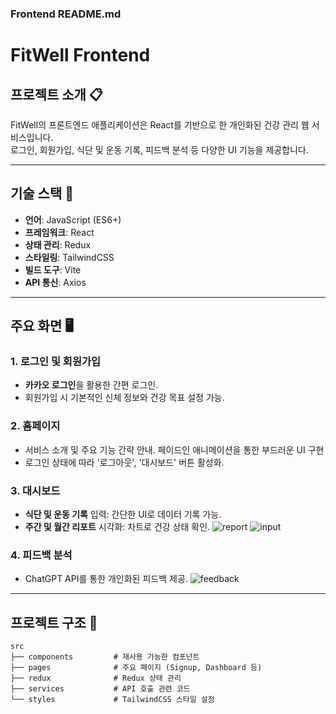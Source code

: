 ### **Frontend README.md**

# FitWell Frontend

## 프로젝트 소개 📋
FitWell의 프론트엔드 애플리케이션은 React를 기반으로 한 개인화된 건강 관리 웹 서비스입니다.  
로그인, 회원가입, 식단 및 운동 기록, 피드백 분석 등 다양한 UI 기능을 제공합니다.

---

## 기술 스택 🔧
- **언어**: JavaScript (ES6+)
- **프레임워크**: React
- **상태 관리**: Redux
- **스타일링**: TailwindCSS
- **빌드 도구**: Vite
- **API 통신**: Axios

---

## 주요 화면 🖥️
### 1. **로그인 및 회원가입**
- **카카오 로그인**을 활용한 간편 로그인.  
- 회원가입 시 기본적인 신체 정보와 건강 목표 설정 가능.

### 2. **홈페이지**
- 서비스 소개 및 주요 기능 간략 안내. 페이드인 애니메이션을 통한 부드러운 UI 구현  
- 로그인 상태에 따라 '로그아웃', '대시보드' 버튼 활성화.

### 3. **대시보드**
- **식단 및 운동 기록** 입력: 간단한 UI로 데이터 기록 가능.  
- **주간 및 월간 리포트** 시각화: 차트로 건강 상태 확인.
![report](https://github.com/user-attachments/assets/e7f5f041-4263-4a61-a674-ea5ef7f6cc5f)
![input](https://github.com/user-attachments/assets/0ce12311-38db-48b5-997d-1f0c0f58c61d)

### 4. **피드백 분석**
- ChatGPT API를 통한 개인화된 피드백 제공.
  ![feedback](https://github.com/user-attachments/assets/8458de3b-29d1-4da5-bf9a-91f8a4a91269)

---

## 프로젝트 구조 📂
```plaintext
src
├── components         # 재사용 가능한 컴포넌트
├── pages              # 주요 페이지 (Signup, Dashboard 등)
├── redux              # Redux 상태 관리
├── services           # API 호출 관련 코드
└── styles             # TailwindCSS 스타일 설정
